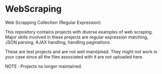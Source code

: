 # WebScraping
Web Scrapping Collection (Regular Expression)

This repository contains projects with diverse examples of web scraping. Major skills involved in these projects are regular expression matching, JSON parsing, AJAX handling, handling paginations.

These are test projects and are not well maintained. They might not work in your case since all the files associated with it are not uploaded here.


NOTE : Projects no longer maintained.

